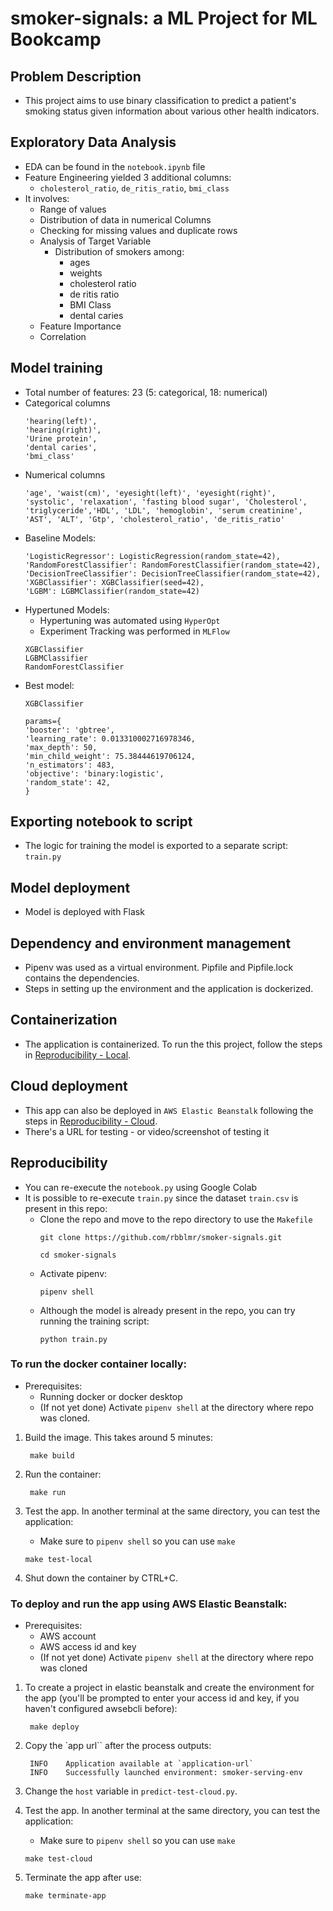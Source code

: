 # smoker-signals: a ML Project for ML Bookcamp

## Problem Description

- This project aims to use binary classification to predict a patient's smoking status given information about various other health indicators.

## Exploratory Data Analysis
- EDA can be found in the `notebook.ipynb` file
- Feature Engineering yielded 3 additional columns:
    - `cholesterol_ratio`, `de_ritis_ratio`, `bmi_class`
- It involves:
    - Range of values
    - Distribution of data in numerical Columns
    - Checking for missing values and duplicate rows
    - Analysis of Target Variable
        - Distribution of smokers among:
            - ages
            - weights
            - cholesterol ratio
            - de ritis ratio
            - BMI Class
            - dental caries
    - Feature Importance
    - Correlation
## Model training
- Total number of features: 23 (5: categorical, 18: numerical)
- Categorical columns
    ```
    'hearing(left)',
    'hearing(right)',
    'Urine protein',
    'dental caries',
    'bmi_class'
    ```
- Numerical columns
    ```
    'age', 'waist(cm)', 'eyesight(left)', 'eyesight(right)', 'systolic', 'relaxation', 'fasting blood sugar', 'Cholesterol', 'triglyceride','HDL', 'LDL', 'hemoglobin', 'serum creatinine', 'AST', 'ALT', 'Gtp', 'cholesterol_ratio', 'de_ritis_ratio'
    ```
- Baseline Models:
    ```
    'LogisticRegressor': LogisticRegression(random_state=42),
    'RandomForestClassifier': RandomForestClassifier(random_state=42),
    'DecisionTreeClassifier': DecisionTreeClassifier(random_state=42),
    'XGBClassifier': XGBClassifier(seed=42),
    'LGBM': LGBMClassifier(random_state=42)
    ```
- Hypertuned Models:
    - Hypertuning was automated using `HyperOpt`
    - Experiment Tracking was performed in `MLFlow`
    ```
    XGBClassifier
    LGBMClassifier
    RandomForestClassifier
    ```
- Best model:
    ```
    XGBClassifier

    params={
    'booster': 'gbtree',
    'learning_rate': 0.013310002716978346,
    'max_depth': 50,
    'min_child_weight': 75.38444619706124,
    'n_estimators': 483,
    'objective': 'binary:logistic',
    'random_state': 42,
    }
    ```

## Exporting notebook to script
- The logic for training the model is exported to a separate script: `train.py`

## Model deployment
- Model is deployed with Flask
## Dependency and environment management
- Pipenv was used as a virtual environment. Pipfile and Pipfile.lock contains the dependencies. 
- Steps in setting up the environment and the application is dockerized.
## Containerization
- The application is containerized. To run the this project, follow the steps in [Reproducibility - Local](#to-run-the-docker-container-locally).
## Cloud deployment
- This app can also be deployed in `AWS Elastic Beanstalk` following the steps in [Reproducibility - Cloud](#to-deploy-and-run-the-app-using-cloud).
- There's a URL for testing - or video/screenshot of testing it

## Reproducibility
- You can re-execute the `notebook.py` using Google Colab
- It is possible to re-execute `train.py` since the dataset `train.csv` is present in this repo:
    - Clone the repo and move to the repo directory to use the `Makefile`
        ```
        git clone https://github.com/rbblmr/smoker-signals.git
        
        cd smoker-signals
        ```
    - Activate pipenv:
        ```
        pipenv shell
        ```
    - Although the model is already present in the repo, you can try running the training script:
        ```
        python train.py
        ```

### To run the docker container locally:
- Prerequisites:
    - Running docker or docker desktop
    - (If not yet done) Activate `pipenv shell` at the directory where repo was cloned.
    
1. Build the image. This takes around 5 minutes:
        
        make build

2. Run the container:

        make run

3. Test the app. In another terminal at the same directory, you can test the application:
    - Make sure to `pipenv shell` so you can use `make`
    ```
    make test-local
    ```


4. Shut down the container by CTRL+C.

###  To deploy and run the app using AWS Elastic Beanstalk:

- Prerequisites:
    - AWS account
    - AWS access id and key
    - (If not yet done) Activate `pipenv shell` at the directory where repo was cloned

1. To create a project in elastic beanstalk and create the environment for the app (you'll be prompted to enter your access id and key, if you haven't configured awsebcli before):

        make deploy

2. Copy the `app url`` after the process outputs: 
    
        INFO    Application available at `application-url`
        INFO    Successfully launched environment: smoker-serving-env

3. Change the `host` variable in `predict-test-cloud.py`.

4. Test the app. In another terminal at the same directory, you can test the application:
    - Make sure to `pipenv shell` so you can use `make`
    ```
    make test-cloud
    ```
5. Terminate the app after use:

    ```
    make terminate-app
    ```